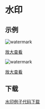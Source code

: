 # 水印


## 示例

![watermark](/watermark.png)

<a href="../watermark.png" target="_blank">放大查看</a>

![watermark](/watermark-time.gif)

<a href="../watermark-time.gif" target="_blank">放大查看</a>

## 下载

<a href="../watermark.zip.png" download="watermark.zip" target="_blank">水印例子代码下载</a>
